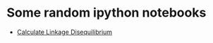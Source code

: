 Some random ipython notebooks
=============================

- [Calculate Linkage Disequilibrium](https://github.com/ofrei/book/blob/master/LD/calcLD.ipynb)

